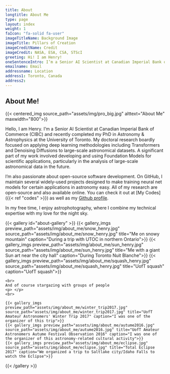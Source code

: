```yaml
---
title: About
longtitle: About Me
type: page
layout: index
weight: 1
faIcon: "fa-solid fa-user"
imageTitleName: Background Image
imageTitle: Pillars of Creation
imageCreditName: Credit
imageCredit: NASA, ESA, CSA, STScI
greeting: Hi! I am Henry!
oneSentenceIntro: I’m a Senior AI Scientist at Canadian Imperial Bank of Commerce (CIBC) with a Ph.D. in Astronomy & Astrophysics. Welcome!
emailname: Email
addressname: Location
address1: Toronto, Canada
address2: 
---
```


## About Me!

{{< centered_img source_path="assets/img/pro_big.jpg" alttext="About Me" maxwidth="800">}}

Hello, I am Henry. I’m a Senior AI Scientist at Canadian Imperial Bank of Commerce (CIBC) and recently completed my PhD in Astronomy & Astrophysics at the University of Toronto. My doctoral research boardly focused on applying deep learning methodologies including Transformers and Denoising Diffusions to large-scale astronomical datasets. A significant part of my work involved developing and using Foundation Models for scientific applications, particularly in the analysis of large-scale astronomical data in the future.

I’m also passionate about open-source software development. On GitHub, I maintain several widely-used projects designed to make training neural net models for certain applications in astronomy easy. All of my research are open-source and also available online. You can check it out at [My Codes]({{< ref "codes" >}}) as well as my [Github profile](https://github.com/henrysky).

In my free time, I enjoy astrophotography, where I combine my technical expertise with my love for the night sky.

{{< gallery id="about-gallery" >}}
    {{< gallery_imgs preview_path="assets/img/about_me/snow_henry.jpg" source_path="assets/img/about_me/snow_henry.jpg" title="Me on snowy mountain" caption="During a trip with UTOC in northern Ontario">}}
    {{< gallery_imgs preview_path="assets/img/about_me/sun_henry.jpg" source_path="assets/img/about_me/sun_henry.jpg" title="Me with a giant Sun art near the city hall" caption="During Toronto Nuit Blanche">}}
    {{< gallery_imgs preview_path="assets/img/about_me/squash_henry.jpg" source_path="assets/img/about_me/squash_henry.jpg" title="UofT squash" caption="UofT squash">}}

    <br>
    And of course stargazing with groups of people
    <p> </p>
    <br>

    {{< gallery_imgs preview_path="assets/img/about_me/winter_trip2017.jpg" source_path="assets/img/about_me/winter_trip2017.jpg" title="UofT Amateur Astronomers' Winter Trip 2017" caption="I was one of the organizer of this trip">}}
    {{< gallery_imgs preview_path="assets/img/about_me/autume2016.jpg" source_path="assets/img/about_me/autume2016.jpg" title="UofT Amateur Astronomers Autume Festival Observation 2016" caption="I was one of the organizer of this astronomy-related cultural activity">}}
    {{< gallery_imgs preview_path="assets/img/about_me/eclipse.jpg" source_path="assets/img/about_me/eclipse.jpg" title="Total Eclipse 2017" caption="We organized a trip to Saltlake city/Idaho Falls to watch the Eclipse">}}
{{< /gallery >}}